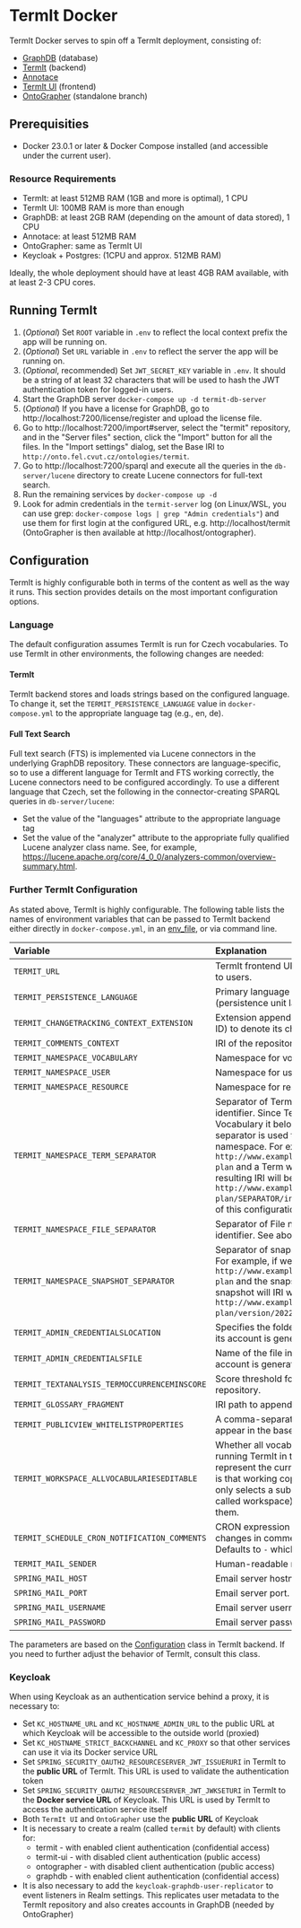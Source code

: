 # TermIt Docker
TermIt Docker serves to spin off a TermIt deployment, consisting of:

- [GraphDB](https://www.ontotext.com/products/graphdb/) (database)
- [TermIt](https://github.com/kbss-cvut/termit) (backend)
- [Annotace](https://github.com/kbss-cvut/annotace)
- [TermIt UI](https://github.com/kbss-cvut/termit-ui) (frontend)
- [OntoGrapher](https://github.com/datagov-cz/ontoGrapher/tree/standalone) (standalone branch)

## Prerequisities
- Docker 23.0.1 or later & Docker Compose installed (and accessible under the current user).

### Resource Requirements

- TermIt: at least 512MB RAM (1GB and more is optimal), 1 CPU
- TermIt UI: 100MB RAM is more than enough
- GraphDB: at least 2GB RAM (depending on the amount of data stored), 1 CPU
- Annotace: at least 512MB RAM
- OntoGrapher: same as TermIt UI
- Keycloak + Postgres: (1CPU and approx. 512MB RAM)

Ideally, the whole deployment should have at least 4GB RAM available, with at least 2-3 CPU cores.


## Running TermIt
1. (_Optional_) Set `ROOT` variable in `.env` to reflect the local context prefix the app will be running on.
2. (_Optional_) Set `URL` variable in `.env` to reflect the server the app will be running on.
3. (_Optional_, recommended) Set `JWT_SECRET_KEY` variable in `.env`. It should be a string of at least 32 characters that will be used to hash the JWT authentication token for logged-in users.
4. Start the GraphDB server
   `docker-compose up -d termit-db-server`
5. (_Optional_) If you have a license for GraphDB, go to http://localhost:7200/license/register and upload the license file.
6. Go to http://localhost:7200/import#server, select the "termit" repository, and in the "Server files" section, click the "Import" button for all the files. In the "Import settings" dialog, set the Base IRI to `http://onto.fel.cvut.cz/ontologies/termit`.
7. Go to http://localhost:7200/sparql and execute all the queries in the `db-server/lucene` directory to create Lucene connectors for full-text search.
8. Run the remaining services by
    `docker-compose up -d`
9. Look for admin credentials in the `termit-server` log (on Linux/WSL, you can use grep: `docker-compose logs | grep "Admin credentials"`) and use them for first login at the configured URL, e.g. http://localhost/termit (OntoGrapher is then available at http://localhost/ontographer).

## Configuration

TermIt is highly configurable both in terms of the content as well as the way it runs. This section provides details on the most important configuration options.

### Language

The default configuration assumes TermIt is run for Czech vocabularies. To use TermIt in other environments, the following changes are needed:

#### TermIt

TermIt backend stores and loads strings based on the configured language. To change it, set the `TERMIT_PERSISTENCE_LANGUAGE` value in `docker-compose.yml` to the appropriate language tag (e.g., en, de).

#### Full Text Search

Full text search (FTS) is implemented via Lucene connectors in the underlying GraphDB repository. These connectors are language-specific, so to use a different language for TermIt and FTS working correctly, the Lucene connectors need to be configured accordingly. To use a different language that Czech, set the following in the connector-creating SPARQL queries in `db-server/lucene`:

- Set the value of the "languages" attribute to the appropriate language tag
- Set the value of the "analyzer" attribute to the appropriate fully qualified Lucene analyzer class name. See, for example, https://lucene.apache.org/core/4_0_0/analyzers-common/overview-summary.html.

### Further TermIt Configuration

As stated above, TermIt is highly configurable. The following table lists the names of environment variables that can be passed to TermIt backend either directly in `docker-compose.yml`, in an [env_file](https://docs.docker.com/compose/compose-file/compose-file-v3/#env_file), or via command line.

| Variable | Explanation |
| :------- | :---------- |
| `TERMIT_URL` | TermIt frontend URL. Used, for example, for links in emails sent to users. |
| `TERMIT_PERSISTENCE_LANGUAGE` | Primary language used to store strings in the repository (persistence unit language). |
| `TERMIT_CHANGETRACKING_CONTEXT_EXTENSION` | Extension appended to asset identifier (presumably a vocabulary ID) to denote its change tracking context identifier. |
| `TERMIT_COMMENTS_CONTEXT` | IRI of the repository context used to store comments. |
| `TERMIT_NAMESPACE_VOCABULARY` | Namespace for vocabulary identifiers. |
| `TERMIT_NAMESPACE_USER` | Namespace for user identifiers. |
| `TERMIT_NAMESPACE_RESOURCE` | Namespace for resource identifiers |
| `TERMIT_NAMESPACE_TERM_SEPARATOR` | Separator of Term namespace from the parent Vocabulary identifier. Since Term identifier is given by the identifier of the Vocabulary it belongs to and its own normalized label, this separator is used to (optionally) configure the Term identifier namespace. For example, if we have a Vocabulary with IRI `http://www.example.org/ontologies/vocabularies/metropolitan-plan` and a Term with normalized label `inhabited-area`, the resulting IRI will be `http://www.example.org/ontologies/vocabularies/metropolitan-plan/SEPARATOR/inhabited-area`, where 'SEPARATOR' is the value of this configuration parameter. |
| `TERMIT_NAMESPACE_FILE_SEPARATOR` | Separator of File namespace from the parent Document identifier. See above for explanation. |
| `TERMIT_NAMESPACE_SNAPSHOT_SEPARATOR` | Separator of snapshot timestamp and original asset identifier. For example, if we have a Vocabulary with IRI `http://www.example.org/ontologies/vocabularies/metropolitan-plan` and the snapshot separator is configured to `version`, a snapshot will IRI will look something like `http://www.example.org/ontologies/vocabularies/metropolitan-plan/version/20220530T202317Z`. |
| `TERMIT_ADMIN_CREDENTIALSLOCATION` | Specifies the folder in which admin credentials are saved when its account is generated. |
| `TERMIT_ADMIN_CREDENTIALSFILE` | Name of the file in which admin credentials are saved when its account is generated. |
| `TERMIT_TEXTANALYSIS_TERMOCCURRENCEMINSCORE` | Score threshold for a term occurrence for it to be saved into the repository. |
| `TERMIT_GLOSSARY_FRAGMENT` | IRI path to append to vocabulary IRI to get glossary identifier. |
| `TERMIT_PUBLICVIEW_WHITELISTPROPERTIES` |  A comma-separated set of unmapped properties allowed to appear in the base SKOS export. |
| `TERMIT_WORKSPACE_ALLVOCABULARIESEDITABLE` | Whether all vocabularies in the repository are editable. Allows running TermIt in two modes - one is that all vocabularies represent the current version and can be edited. The other mode is that working copies of vocabularies are created and the user only selects a subset of these working copies to edit (the so-called workspace), while all other vocabularies are read-only for them. |
| `TERMIT_SCHEDULE_CRON_NOTIFICATION_COMMENTS` |  CRON expression configuring when to send notifications of changes in comments to admins and vocabulary authors. Defaults to `-` which disables this functionality. |
| `TERMIT_MAIL_SENDER` | Human-readable name to use as email sender. |
| `SPRING_MAIL_HOST` | Email server hostname. |
| `SPRING_MAIL_PORT` | Email server port. |
| `SPRING_MAIL_USERNAME` | Email server username. |
| `SPRING_MAIL_PASSWORD` | Email server password. |

The parameters are based on the [Configuration](https://github.com/kbss-cvut/termit/blob/master/src/main/java/cz/cvut/kbss/termit/util/Configuration.java) class in TermIt backend. If you need to further adjust the behavior of TermIt, consult this class.

<!-- ### OntoGrapher configuration
ToDo -->

### Keycloak

When using Keycloak as an authentication service behind a proxy, it is necessary to:
- Set `KC_HOSTNAME_URL` and `KC_HOSTNAME_ADMIN_URL` to the public URL at which Keycloak will be accessible to the outside world (proxied)
- Set `KC_HOSTNAME_STRICT_BACKCHANNEL` and `KC_PROXY` so that other services can use it via its Docker service URL
- Set `SPRING_SECURITY_OAUTH2_RESOURCESERVER_JWT_ISSUERURI` in TermIt to the **public URL** of TermIt. This URL is used to validate the authentication token
- Set `SPRING_SECURITY_OAUTH2_RESOURCESERVER_JWT_JWKSETURI` in TermIt to the **Docker service URL** of Keycloak. This URL is used by TermIt to access the authentication service itself
- Both `TermIt UI` and `OntoGrapher` use the **public URL** of Keycloak
- It is necessary to create a realm (called `termit` by default) with clients for:
  - termit - with enabled client authentication (confidential access)
  - termit-ui - with disabled client authentication (public access)
  - ontographer - with disabled client authentication (public access)
  - graphdb - with enabled client authentication (confidential access)
- It is also necessary to add the `keycloak-graphdb-user-replicator` to event listeners in Realm settings. This replicates user metadata to the TermIt repository and also creates accounts in GraphDB (needed by OntoGrapher)